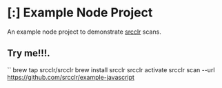 # [:] Example Node Project

An example node project to demonstrate [srcclr](https://www.srcclr.com) scans.

## Try me!!!.

``
brew tap srcclr/srcclr
brew install srcclr
srcclr activate
srcclr scan --url https://github.com/srcclr/example-javascript

